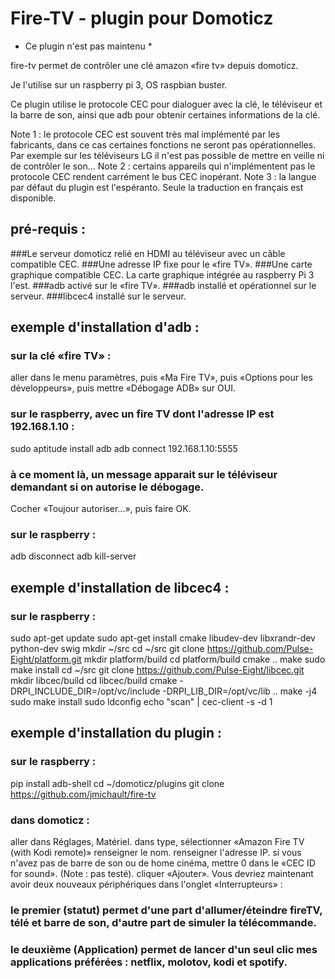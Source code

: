 # Fire-TV - plugin pour Domoticz

* Ce  plugin n'est pas maintenu *


fire-tv permet de contrôler une clé amazon «fire tv» depuis domoticz.

Je l'utilise sur un raspberry pi 3, OS raspbian buster.

Ce plugin utilise le protocole CEC pour dialoguer avec la clé, le téléviseur et la barre de son, ainsi que adb pour obtenir certaines informations de la clé.

Note 1 : le protocole CEC est souvent très mal implémenté par les fabricants, dans ce cas certaines fonctions ne seront pas opérationnelles. Par exemple sur les téléviseurs LG il n'est pas possible de mettre en veille ni de contrôler le son...
Note 2 : certains appareils qui n'implémentent pas le protocole CEC rendent carrément le bus CEC inopérant.
Note 3 : la langue par défaut du plugin est l'espéranto. Seule la traduction en français est disponible.

## pré-requis :
###Le serveur domoticz relié en HDMI au téléviseur avec un câble compatible CEC.
###Une adresse IP fixe pour le «fire TV».
###Une carte graphique compatible CEC. La carte graphique intégrée au raspberry Pi 3 l'est.
###adb activé sur le «fire TV».
###adb installé et opérationnel sur le serveur.
###libcec4 installé sur le serveur.

## exemple d'installation d'adb :
### sur la clé «fire TV» :
aller dans le menu paramètres, puis «Ma Fire TV», puis «Options pour les développeurs», puis mettre «Débogage ADB» sur OUI.
### sur le raspberry, avec un fire TV dont l'adresse IP est 192.168.1.10 :
sudo aptitude install adb
adb connect 192.168.1.10:5555
### à ce moment là, un message apparait sur le téléviseur demandant si on autorise le débogage.
Cocher «Toujour autoriser...», puis faire OK.
### sur le raspberry : 
adb disconnect
adb kill-server


## exemple d'installation de libcec4 :
### sur le raspberry :
sudo apt-get update
sudo apt-get install cmake libudev-dev libxrandr-dev python-dev swig
mkdir ~/src
cd ~/src
git clone https://github.com/Pulse-Eight/platform.git
mkdir platform/build
cd platform/build
cmake ..
make
sudo make install
cd ~/src
git clone https://github.com/Pulse-Eight/libcec.git
mkdir libcec/build
cd libcec/build
cmake -DRPI_INCLUDE_DIR=/opt/vc/include -DRPI_LIB_DIR=/opt/vc/lib ..
make -j4
sudo make install
sudo ldconfig
echo "scan" | cec-client -s -d 1

## exemple d'installation du plugin :
### sur le raspberry :
pip install adb-shell
cd ~/domoticz/plugins
git clone https://github.com/jmichault/fire-tv
### dans domoticz :
aller dans Réglages, Matériel.
dans type, sélectionner «Amazon Fire TV (with Kodi remote)»
renseigner le nom.
renseigner l'adresse IP.
si vous n'avez pas de barre de son ou de home cinéma, mettre 0 dans le «CEC ID for sound». (Note : pas testé).
cliquer «Ajouter».
Vous devriez maintenant avoir deux nouveaux périphériques dans l'onglet «Interrupteurs» :
### le premier (statut) permet d'une part d'allumer/éteindre fireTV, télé et barre de son, d'autre part de simuler la télécommande.
### le deuxième (Application) permet de lancer d'un seul clic mes applications préférées : netflix, molotov, kodi et spotify.


